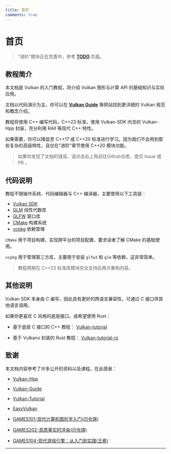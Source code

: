 ```yaml
---
title: 首页
comments: true
---
```

# **首页**

> “进阶“模块正在完善中，参考 **[TODO](todo.md)** 页面。

## **教程简介**

本文档是 Vulkan 的入门教程，将介绍 Vulkan 图形与计算 API 的基础知识与实际应用。

文档以代码演示为主，你可以在 **[Vulkan Guide](https://docs.vulkan.org/guide/latest/index.html)** 等网站找到更详细的 Vulkan 规范和概念介绍。

教程将使用 C++ 编写代码，C++23 标准，使用 Vulkan-SDK 内含的 Vulkan-Hpp 封装，充分利用 RAII 等现代 C++ 特性。

如果需要，你可以降低至 C++17 或 C++20 标准进行学习。因为我们不会用到那些复杂的高级特性，且仅在“进阶”章节使用 C++20 模块功能。

> 如果你发现了文档的错误，请点击右上角前往Github仓库，提交 Issue 或 PR 。

## **代码说明**

教程不限操作系统、代码编辑器与 C++ 编译器，主要使用以下工具链：

- [Vulkan SDK](https://lunarg.com/vulkan-sdk/)
- [GLM](http://glm.g-truc.net/) 线性代数库
- [GLFW](http://www.glfw.org/) 窗口库
- [CMake](https://cmake.org/) 构建系统
- [vcpkg](https://vcpkg.io/) 依赖管理

`CMake` 用于项目构建，实现跨平台的项目配置，要求读者了解 CMake 的基础使用。

`vcpkg` 用于管理第三方库，主要用于安装 `glfw3` 和 `glm` 等依赖，这非常简单。

> 教程预期在 C++23 标准库模块完全支持后再次重构内容。

## **其他说明**

Vulkan SDK 本身由 C 编写，因此具有更好的跨语言兼容性，可通过 C 接口供其他语言调用。

如果你更喜欢 C 风格的底层接口，或希望使用 Rust：

- 基于底层 C 接口的 C++ 教程： [Vulkan-tutorial](https://vulkan-tutorial.com/)

- 基于 Vulkano 封装的 Rust 教程： [Vulkan-tutorial-rs](https://github.com/bwasty/vulkan-tutorial-rs)

## **致谢**

本文档内容参考了许多公开的资料以及课程，在此感谢：

- [Vulkan-Hpp](https://github.com/KhronosGroup/Vulkan-Hpp) 

- [Vulkan-Guide](https://docs.vulkan.org/guide/latest/index.html)

- [Vulkan-Tutorial](https://github.com/Overv/VulkanTutorial) 

- [EasyVulkan](https://easyvulkan.github.io/index.html) 

- [GAMES101-现代计算机图形学入门\(闫令琪\)](https://www.bilibili.com/video/BV1X7411F744)

- [GAMES202-高质量实时渲染\(闫令琪\)](https://www.bilibili.com/video/BV1YK4y1T7yY)

- [GAMES104-现代游戏引擎：从入门到实践\(王希\)](https://games104.boomingtech.com/sc/)

---
